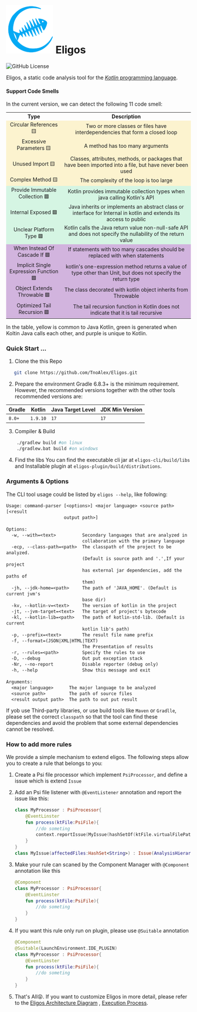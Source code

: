 # <conter class="img"><img src="./doc/imgs/icon.svg"/></center> Eligos

![GitHub License](https://img.shields.io/github/license/TnoAlex/Eligos) 

Eligos, a static code analysis tool for the [_Kotlin_ programming language](https://kotlinlang.org/).

#### Support Code Smells

In the current version, we can detect the following 11 code smell:

<table>
    <tr  align="center">
        <td><b>Type</b></td>
        <td><b>Description</b></td>
    </tr>
    <tr bgcolor="#FCF3CF"  align="center">
        <td>Circular References 🟨 </td>
        <td>Two or more classes or files have interdependencies that form a closed loop</td>
    </tr>
    <tr bgcolor="#FCF3CF"  align="center">
        <td>Excessive Parameters 🟨</td>
        <td>A method has too many arguments</td>
    </tr>
    <tr bgcolor="#FCF3CF"  align="center">
        <td>Unused Import 🟨</td>
        <td>Classes, attributes, methods, or packages that have been imported into a file, but have never been used</td>
    </tr>
    <tr bgcolor="#FCF3CF"  align="center">
        <td>Complex Method 🟨</td>
        <td>The complexity of the loop is too large</td>
    </tr>
    <tr bgcolor="#D5F5E3"  align="center">
        <td>Provide Immutable Collection 🟩</td>
        <td>Kotlin provides immutable collection types when java calling Kotlin&#39;s API</td>
    </tr>
    <tr  bgcolor="#D5F5E3"  align="center">
        <td>Internal Exposed 🟩</td>
        <td>Java inherits or implements an abstract class or interface for Internal in kotlin and extends its access to public</td>
    </tr>
    <tr  bgcolor="#D5F5E3"  align="center">
        <td>Unclear Platform Type 🟩</td>
        <td>Kotlin calls the Java return value non-null-safe API and does not specify the nullability of the return value</td>
    </tr>
    <tr bgcolor="#D2B4DE"  align="center">
        <td>When Instead Of Cascade If 🟪</td>
        <td>If statements with too many cascades should be replaced with when statements</td>
    </tr>
    <tr bgcolor="#D2B4DE"  align="center">
        <td>Implicit Single Expression Function 🟪</td>
        <td>kotlin&#39;s one-expression method returns a value of type other than Unit, but does not specify the return type</td>
    </tr>
    <tr bgcolor="#D2B4DE"  align="center">
        <td>Object Extends Throwable 🟪</td>
        <td>The class decorated with kotlin object inherits from Throwable</td>
    </tr>
    <tr bgcolor="#D2B4DE"  align="center">
        <td>Optimized Tail Recursion 🟪</td>
        <td>The tail recursion function in Kotlin does not indicate that it is tail recursive</td>
    </tr>
</table>

In the table, yellow is common to Java Kotlin, green is generated when Koltin Java calls each other, and purple is unique to Kotlin.

### Quick Start ...

1. Clone the this Repo
```bash
   git clone https://github.com/TnoAlex/Eligos.git
```
2. Prepare the environment
   Gradle 6.8.3+ is the minimum requirement. However, the recommended versions together with the other tools recommended
   versions are:

| Gradle | Kotlin   | Java Target Level | JDK Min Version |
|--------|----------|-------------------|-----------------|
| `8.0+` | `1.9.10` | `17`              | `17`            |
3. Compiler & Build
```bash
    ./gradlew build #on linux 
    ./gradlew.bat build #on windows
```
4. Find the libs
	You can find the executable cli jar at `eligos-cli/build/libs` and Installable plugin at `eligos-plugin/build/distributions`. 

### Arguments & Options

The CLI tool usage could be listed by `eligos --help`, like following:

```text
Usage: command-parser [<options>] <major language> <source path> [<result
                      output path>]

Options:
  -w, --with=<text>          Secondary languages that are analyzed in
                             collaboration with the primary language
  -ecp, --class-path=<path>  The classpath of the project to be analyzed.
                             (Default is source path and '.',If your project
                             has external jar dependencies, add the paths of
                             them)
  -jh, --jdk-home=<path>     The path of 'JAVA_HOME'. (Default is current jvm's
                             base dir)
  -kv, --kotlin-v=<text>     The version of kotlin in the project
  -jt, --jvm-target=<text>   The target of project's bytecode
  -kl, --kotlin-lib=<path>   The path of kotlin-std-lib. (Default is current
                             kotlin lib's path)
  -p, --prefix=<text>        The result file name prefix
  -f, --format=(JSON|XML|HTML|TEXT)
                             The Presentation of results
  -r, --rules=<path>         Specify the rules to use
  -D, --debug                Out put exception stack
  -Nr, --no-report           Disable reporter (debug only)
  -h, --help                 Show this message and exit

Arguments:
  <major language>      The major language to be analyzed
  <source path>         The path of source files
  <result output path>  The path to out put result
```

If yob use Third-party libraries, or use build tools like `Maven` or `Gradlle`, please set the correct `classpath` so that the tool can find these dependencies and avoid the problem that some external dependencies cannot be resolved. 

### How to add more rules

We provide a simple mechanism to extend eligos. The following steps allow you to create a rule that belongs to you: 

1. Create a Psi file processor which implement `PsiProcessor`, and define a issue which is extend `Issue` 

2. Add an Psi file listener with `@EventListener` annotation and report the issue like this:

   ```kotlin
   class MyProcessor : PsiProcessor{
       @EventLinster
       fun process(ktFile:PsiFile){
           //do someting
           context.reportIssue(MyIssue(hashSetOf(ktFile.virtualFilePath)))
       }
   }
   class MyIssue(affectedFiles:HashSet<String>) : Issue(AnalysisHierarchyEnum.FILE, affectedFiles, "My Issue", null)
   ```

3. Make your rule can scaned by the Component Manager with `@Component` annotation like this

   ```kotlin
   @Component
   class MyProcessor : PsiProcessor{
       @EventLinster
       fun process(ktFile:PsiFile){
           //do someting
       }
   }
   ```

4. If you want this rule only run on plugin, please use `@Suitable` annotation

   ```kotlin
   @Component
   @Suitable(LaunchEnvironment.IDE_PLUGIN)
   class MyProcessor : PsiProcessor{
       @EventLinster
       fun process(ktFile:PsiFile){
           //do someting
       }
   }
   ```

   

5. That's All😝. If you want to customize Eligos in more detail, please refer to the [Eligos Architecture Diagram](./doc/architecture.md) , [Execution Process](./doc/execution_process.md).

   

